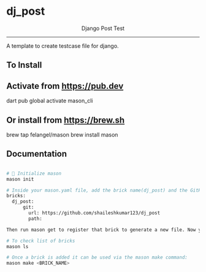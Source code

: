 # dj_post
<p align="center">
    Django Post Test
</p>

---

A template to create testcase file for django.

## To Install
## Activate from https://pub.dev
dart pub global activate mason_cli

## Or install from https://brew.sh
brew tap felangel/mason
brew install mason

## Documentation

```sh

# 🚀 Initialize mason
mason init

# Inside your mason.yaml file, add the brick name(dj_post) and the GitHub repository link like below.
bricks:
  dj_post:
      git:
        url: https://github.com/shaileshkumar123/dj_post
        path: 

Then run mason get to register that brick to generate a new file. Now you can use the greeting bricks like normal in your projects.

# To check list of bricks
mason ls

# Once a brick is added it can be used via the mason make command:
mason make <BRICK_NAME>
```
